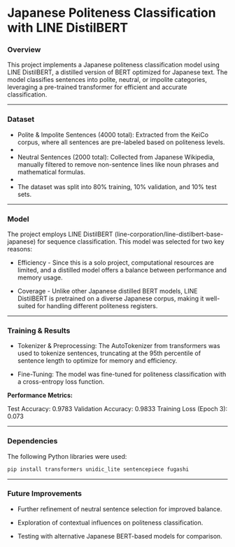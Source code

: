 # **Japanese Politeness Classification with LINE DistilBERT**

### **Overview**

This project implements a Japanese politeness classification model using LINE DistilBERT, a distilled version of BERT optimized for Japanese text. The model classifies sentences into polite, neutral, or impolite categories, leveraging a pre-trained transformer for efficient and accurate classification.
___
### **Dataset**

* Polite & Impolite Sentences (4000 total): Extracted from the KeiCo corpus, where all sentences are pre-labeled based on politeness levels.
* 
* Neutral Sentences (2000 total): Collected from Japanese Wikipedia, manually filtered to remove non-sentence lines like noun phrases and mathematical formulas.
* 
* The dataset was split into 80% training, 10% validation, and 10% test sets.
___
### **Model**

The project employs LINE DistilBERT (line-corporation/line-distilbert-base-japanese) for sequence classification. This model was selected for two key reasons:

* Efficiency - Since this is a solo project, computational resources are limited, and a distilled model offers a balance between performance and memory usage.

* Coverage - Unlike other Japanese distilled BERT models, LINE DistilBERT is pretrained on a diverse Japanese corpus, making it well-suited for handling different politeness registers.
___
### **Training & Results**

* Tokenizer & Preprocessing: The AutoTokenizer from transformers was used to tokenize sentences, truncating at the 95th percentile of sentence length to optimize for memory and efficiency.
  
* Fine-Tuning: The model was fine-tuned for politeness classification with a cross-entropy loss function.

**Performance Metrics:**

  Test Accuracy: 0.9783
  Validation Accuracy: 0.9833
  Training Loss (Epoch 3): 0.073

___
### **Dependencies**

The following Python libraries were used:

```bash
pip install transformers unidic_lite sentencepiece fugashi
```

___
### **Future Improvements**

* Further refinement of neutral sentence selection for improved balance.

* Exploration of contextual influences on politeness classification.

* Testing with alternative Japanese BERT-based models for comparison.
